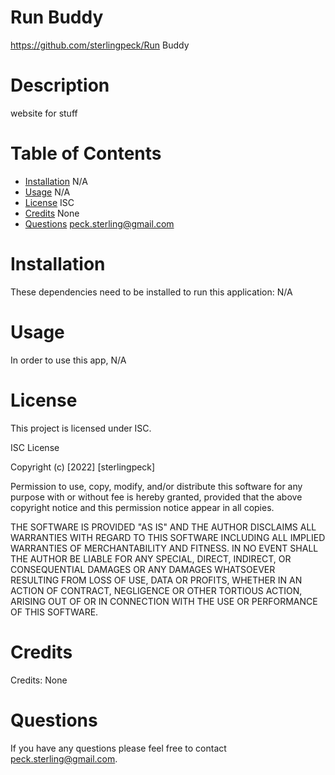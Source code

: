 # Run Buddy

https://github.com/sterlingpeck/Run Buddy

# Description

website for stuff

# Table of Contents

- [Installation](#installation)
  N/A
- [Usage](#usage)
  N/A
- [License](#license)
  ISC
- [Credits](#credits)
  None
- [Questions](#questions)
  peck.sterling@gmail.com

# Installation

These dependencies need to be installed to run this application: N/A

# Usage

In order to use this app, N/A

# License

This project is licensed under ISC.

ISC License

Copyright (c) [2022] [sterlingpeck]

Permission to use, copy, modify, and/or distribute this software for any
purpose with or without fee is hereby granted, provided that the above
copyright notice and this permission notice appear in all copies.

THE SOFTWARE IS PROVIDED "AS IS" AND THE AUTHOR DISCLAIMS ALL WARRANTIES WITH
REGARD TO THIS SOFTWARE INCLUDING ALL IMPLIED WARRANTIES OF MERCHANTABILITY
AND FITNESS. IN NO EVENT SHALL THE AUTHOR BE LIABLE FOR ANY SPECIAL, DIRECT,
INDIRECT, OR CONSEQUENTIAL DAMAGES OR ANY DAMAGES WHATSOEVER RESULTING FROM
LOSS OF USE, DATA OR PROFITS, WHETHER IN AN ACTION OF CONTRACT, NEGLIGENCE OR
OTHER TORTIOUS ACTION, ARISING OUT OF OR IN CONNECTION WITH THE USE OR
PERFORMANCE OF THIS SOFTWARE.

# Credits

Credits: None

# Questions

If you have any questions please feel free to contact peck.sterling@gmail.com.
